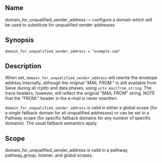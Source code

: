 <a name="conf.ref.domain_for_unqualified_sender_address"></a>
## Name

domain_for_unqualified_sender_address — configure a domain which will be used to substitute for unqualified sender addresses

## Synopsis

`domain_for_unqualified_sender_address = "example.com"`

<a name="idp24439056"></a>
## Description

When set, `domain_for_unqualified_sender_address` will rewrite the envelope address internally, although the original "MAIL FROM:" is still available from Sieve during all rcptto and data phases, using `vctx mailfrom_string`. The trace headers, however, will reflect the original "MAIL FROM" string. NOTE that the "FROM:" header in the e-mail is never rewritten.

`domain_for_unqualified_sender_address` is valid in either a global scope (for a single fallback domain for all unqualified addresses) or can be set in a Pathway scope (for specific fallback domains for any number of specific domains). The usual fallback semantics apply.

<a name="idp24443216"></a>
## Scope

domain_for_unqualified_sender_address is valid in a pathway, pathway_group, listener, and global scopes.
